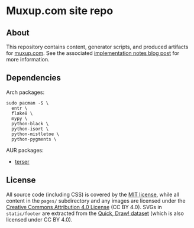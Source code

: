 # Muxup.com site repo

## About

This repository contains content, generator scripts, and produced artifacts
for [muxup.com](https://muxup.com). See the associated [implementation notes
blog post](https://muxup.com/2022q3/muxup-implementation-notes) for more
information.

## Dependencies

Arch packages:

    sudo pacman -S \
      entr \
      flake8 \
      mypy \
      python-black \
      python-isort \
      python-mistletoe \
      python-pygments \

AUR packages:
* [terser](https://aur.archlinux.org/packages/terser)

## License

All source code (including CSS) is covered by the [MIT
license](https://github.com/muxup/muxup-site/blob/main/LICENSE), while all
content in the `pages/` subdirectory and any images are licensed under the
[Creative Commons Attribution 4.0
License](https://github.com/muxup/muxup-site/blob/main/LICENSE-CC-BY) (CC BY
4.0). SVGs in
`static/footer` are extracted from the [Quick, Draw!
dataset](https://github.com/googlecreativelab/quickdraw-dataset) (which is
also licensed under CC BY 4.0).

